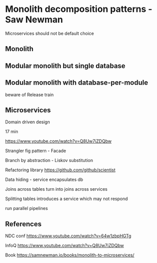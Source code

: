 
# Monolith decomposition patterns - Saw Newman

Microservices should not be default choice

## Monolith

## Modular monolith but single database

## Modular monolith with database-per-module

beware of Release train

## Microservices

Domain driven design

17 min

https://www.youtube.com/watch?v=Q8Uw7iZDQbw

Strangler fig pattern - Facade

Branch by abstraction - Liskov substitution 

Refactoring library https://github.com/github/scientist

Data hiding - service encapsulates db

Joins across tables turn into joins across services

Splitting tables introduces a service which may not respond

run parallel pipelines

## References

NDC conf https://www.youtube.com/watch?v=64w1zbpHGTg

InfoQ https://www.youtube.com/watch?v=Q8Uw7iZDQbw

Book  https://samnewman.io/books/monolith-to-microservices/
